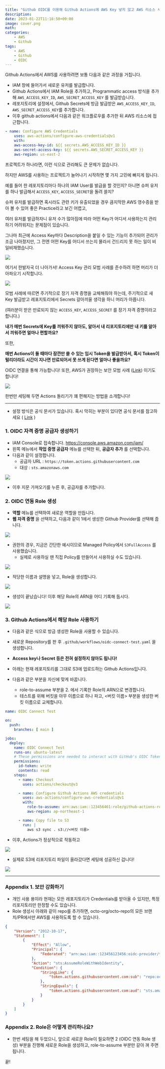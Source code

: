 ```yaml
---
title: "Github OIDC를 이용해 Github Actions에 AWS Key 넣지 않고 AWS 리소스 사용하기 (무료)"
description: 
date: 2023-01-22T11:18:50+09:00
image: cover.png
math: 
categories:
    - AWS
    - Github
tags:
    - AWS
    - Github
    - OIDC
---
```


Github Actions에서 AWS를 사용하려면 보통 다음과 같은 과정을 거칩니다.

- IAM 창에 들어가서 새로운 유저를 발급합니다.
- Github Actions에서 IAM Role을 추가하고, Programmatic access 방식을 추가해 `AWS_ACCESS_KEY_ID`, `AWS_SECRET_ACCESS_KEY` 를 발급받습니다.
- 레포지토리에 설정에서, Github Secrets에 방금 발급받은 `AWS_ACCESS_KEY_ID`, `AWS_SECRET_ACCESS_KEY`를 추가합니다.
- 이후 github actions에서 다음과 같은 워크플로우를 추가한 뒤 AWS 리소스에 접근합니다.

```yaml
- name: Configure AWS Credentials
    uses: aws-actions/configure-aws-credentials@v1
    with:
    aws-access-key-id: ${{ secrets.AWS_ACCESS_KEY_ID }}
    aws-secret-access-key: ${{ secrets.AWS_SECRET_ACCESS_KEY }}
    aws-region: us-east-2
```

프로젝트가 하나라면, 이런 식으로 관리해도 큰 문제가 없습니다.

하지만 AWS를 사용하는 프로젝트가 늘어나기 시작하면 몇 가지 고민에 빠지게 됩니다.

예를 들어 한 레포지토리마다 하나의 IAM User를 발급을 할 것인지? 아니면 슈퍼 유저를 하나 발급해서 `ACCESS_KEY`, `ACCESS_SECRET`을 돌려 쓸지? 

슈퍼 유저를 발급하면 혹시라도 관련 키가 유출되었을 경우 큼지막한 AWS 영수증을 받아 볼 수 있어 좋은 Practice라고 보긴 어렵고,

여러 유저를 발급하자니 유저 수가 많아짐에 따라 어떤 Key가 어디서 사용하는지 관리하기 어려워지는 문제점이 있습니다.

그나마 최근에 Access Key마다 Description을 붙일 수 있는 기능이 추가되어 관리가 조금 나아졌지만, 그 전엔 어떤 Key를 어디서 쓰는지 몰라서 건드리지 못 하는 일이 비일비재했습니다.

![](2023-01-22-11-50-12.png)

여기서 한발자국 더 나아가서! Access Key 관리 모범 사례를 준수하려 하면 머리가 더 아파오기 시작합니다.

![](2023-01-22-11-45-30.png)

모범 사례에 따르면 주기적으로 장기 자격 증명을 교체해줘야 하는데, 주기적으로 새 Key 발급받고 레포지토리에서 Secrets 갈아끼울 생각을 하니 머리가 아픕니다.

(여러분이 받은 만료되지 않는 `ACCESS_KEY`, `ACCESS_SECRET` 를 장기 자격 증명이라고 합니다.)

**내가 매번 Secrets에 Key를 끼워주지 않아도, 알아서 내 리포지토리에만 내 키를 알아서 끼워주면 얼마나 편할까요?**

또한,

**매번 Actions이 돌 때마다 잠깐만 쓸 수 있는 임시 Token을 발급받아서, 혹시 Token이 털리더라도 시간이 지나면 만료되어서 못 쓰게 된다면 얼마나 좋을까요?**

OIDC 연결을 통해 가능합니다! 또한, AWS가 권장하는 보안 모범 사례 ([Link](https://github.com/aws-actions/configure-aws-credentials#assuming-a-role)) 이기도 합니다!

![](2023-01-22-11-56-23.png)

한번만 세팅해 두면 Actions 돌리기가 꽤 편해지는 방법을 소개합니다!

---

* 설정 방식은 공식 문서가 있습니다. 혹시 막히는 부분이 있다면 공식 문서를 참고하세요 ( [Link](https://docs.github.com/en/actions/deployment/security-hardening-your-deployments/configuring-openid-connect-in-amazon-web-services) )

### 1. OIDC 자격 증명 공급자 생성하기

* IAM Console로 접속합니다. https://console.aws.amazon.com/iam/ 
* 왼쪽 메뉴에서 **작업 증명 공급자** 메뉴를 선택한 뒤, **공급자 추가** 를 선택합니다.
* 다음과 같이 설정합니다.
    * 공급자 URL : `https://token.actions.githubusercontent.com`
    * 대상 : `sts.amazonaws.com`


![](2023-01-22-12-03-09.png)

* 이후 지문 가져오기를 누른 후, 공급자를 추가합니다.

### 2. OIDC 연동 Role 생성

* **역할** 메뉴를 선택하여 새로운 역할을 만듭니다.
* **웹 자격 증명** 을 선택하고, 다음과 같이 1에서 생성한 Github Provider를 선택해 줍니다.

![](2023-01-22-12-08-13.png)


* 권한의 경우, 지금은 간단한 예시이므로 Managed Policy에서 `S3FullAccess` 를 사용했습니다.
    * 실제로 사용하실 땐 직접 Policy를 만들어서 사용하실 수도 있습니다.

![](2023-01-22-12-12-47.png)

* 적당한 이름과 설명을 넣고, Role을 생성합니다.

![](2023-01-22-12-36-18.png)

* 생성이 끝났습니다! 이후 해당 Role의 ARN을 어디 기록해 둡시다.

![](2023-01-22-12-38-36.png)

### 3. Github Actions에서 해당 Role 사용하기

* 다음과 같은 식으로 방금 생성한 Role을 사용할 수 있습니다.
* 새로운 Repository를 판 후 `.github/workflows/oidc-connect-test.yaml` 을 생성합니다.
* **Access key나 Secret 등은 전혀 설정하지 않아도 됩니다!**

* 아래는 현재 레포지토리를 그대로 S3에 업로드하는 Github Actions입니다.

* 다음과 같은 부분을 자신에 맞게 바꿉니다.
    * role-to-assume 부분을 2. 에서 기록한 Role의 ARN으로 변경합니다.
    * 테스트를 위해 버킷을 아무 이름으로 하나 파고, <버킷 이름> 부분을 생성한 버킷 이름으로 교체합니다.

```yaml
name: OIDC Connect Test

on:
  push:
    branches: [ main ]

jobs:
  deploy:
    name: OIDC Connect Test
    runs-on: ubuntu-latest
    # These permissions are needed to interact with GitHub's OIDC Token endpoint.
    permissions:
      id-token: write
      contents: read
    steps:
      - name: Checkout
        uses: actions/checkout@v3

      - name: Configure Github Actions AWS credentials
        uses: aws-actions/configure-aws-credentials@v1
        with:
          role-to-assume: arn:aws:iam::123456461:role/github-actions-role # 아까 생성한 Role을 사용
          aws-region: ap-northeast-1

      - name: Copy file to S3 
        run: |
          aws s3 sync . s3://<버킷 이름>
```

* 이후, Actions가 정상적으로 작동하고

![](2023-01-22-12-42-54.png)

* 실제로 S3에 리포지토리 파일이 올라갔다면 세팅에 성공하신 겁니다!

![](2023-01-22-12-43-30.png)

---

### Appendix 1. 보안 강화하기

* 개인 사용 용이라 현재는 모든 레포지토리가 Credentials를 받아올 수 있지만, 특정 리포지토리만 한정할 수도 있습니다.
* Role 생성시 아래와 같이 repo를 추가하면, octo-org/octo-repo의 모든 브랜치/PR에서만 AWS를 사용하도록 할 수 있습니다.

```json
{
    "Version": "2012-10-17",
    "Statement": [
        {
            "Effect": "Allow",
            "Principal": {
                "Federated": "arn:aws:iam::123456123456:oidc-provider/token.actions.githubusercontent.com"
            },
            "Action": "sts:AssumeRoleWithWebIdentity",
            "Condition": {
                "StringLike": {
                    "token.actions.githubusercontent.com:sub": "repo:octo-org/octo-repo:*" # 이 부분을 추가
                },
                "StringEquals": {
                    "token.actions.githubusercontent.com:aud": "sts.amazonaws.com"
                }
            }
        }
    ]
}

```

### Appendix 2. Role은 어떻게 관리하나요?

* 한번 세팅을 해 두었으니, 앞으로 새로운 Role이 필요하면 2 (OIDC 연동 Role 생성) 부분을 진행해 새로운 Role을 생성하고, role-to-assume 부분만 갈아 껴 주면 됩니다.

끝!

